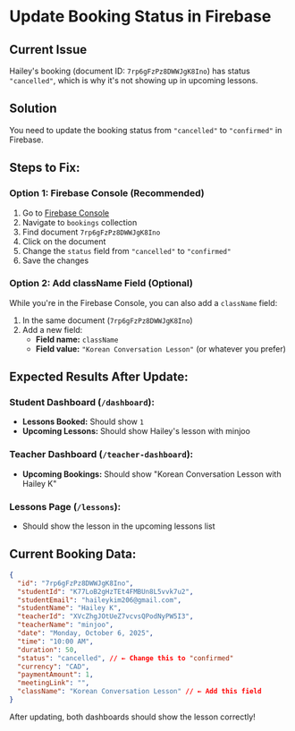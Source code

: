 # Update Booking Status in Firebase

## Current Issue
Hailey's booking (document ID: `7rp6gFzPz8DWWJgK8Ino`) has status `"cancelled"`, which is why it's not showing up in upcoming lessons.

## Solution
You need to update the booking status from `"cancelled"` to `"confirmed"` in Firebase.

## Steps to Fix:

### Option 1: Firebase Console (Recommended)
1. Go to [Firebase Console](https://console.firebase.google.com/project/booking-website-66194/firestore/data)
2. Navigate to `bookings` collection
3. Find document `7rp6gFzPz8DWWJgK8Ino`
4. Click on the document
5. Change the `status` field from `"cancelled"` to `"confirmed"`
6. Save the changes

### Option 2: Add className Field (Optional)
While you're in the Firebase Console, you can also add a `className` field:
1. In the same document (`7rp6gFzPz8DWWJgK8Ino`)
2. Add a new field:
   - **Field name:** `className`
   - **Field value:** `"Korean Conversation Lesson"` (or whatever you prefer)

## Expected Results After Update:

### Student Dashboard (`/dashboard`):
- **Lessons Booked:** Should show `1`
- **Upcoming Lessons:** Should show Hailey's lesson with minjoo

### Teacher Dashboard (`/teacher-dashboard`):
- **Upcoming Bookings:** Should show "Korean Conversation Lesson with Hailey K"

### Lessons Page (`/lessons`):
- Should show the lesson in the upcoming lessons list

## Current Booking Data:
```json
{
  "id": "7rp6gFzPz8DWWJgK8Ino",
  "studentId": "K77LoB2gHzTEt4FMBUn8L5vvk7u2",
  "studentEmail": "haileykim206@gmail.com",
  "studentName": "Hailey K",
  "teacherId": "XVcZhgJOtUeZ7vcvsQPodNyPW5I3",
  "teacherName": "minjoo",
  "date": "Monday, October 6, 2025",
  "time": "10:00 AM",
  "duration": 50,
  "status": "cancelled", // ← Change this to "confirmed"
  "currency": "CAD",
  "paymentAmount": 1,
  "meetingLink": "",
  "className": "Korean Conversation Lesson" // ← Add this field
}
```

After updating, both dashboards should show the lesson correctly!



